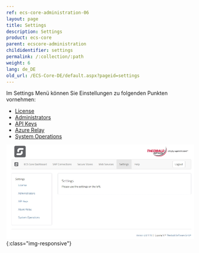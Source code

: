 ```yaml
---
ref: ecs-core-administration-06
layout: page
title: Settings
description: Settings
product: ecs-core
parent: ecscore-administration
childidentifier: settings
permalink: /:collection/:path
weight: 6
lang: de_DE
old_url: /ECS-Core-DE/default.aspx?pageid=settings
---
```


Im Settings Menü können Sie Einstellungen zu folgenden Punkten vornehmen:

- [License](./settings/license) 
- [Administrators](./settings/administrators)
- [API Keys](./settings/api_keys)
- [Azure Relay](./settings/azure_relay)
- [System Operations](./settings/system_operations)

![ecscore-managementsite19](/img/content/ecscore-managementsite_settings_overview.png){:class="img-responsive"}

